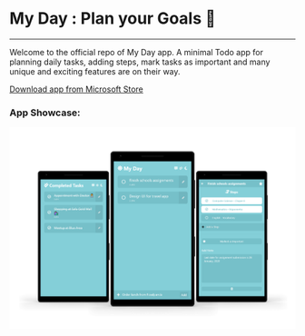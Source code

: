 # My Day : Plan your Goals 🔆
---
Welcome to the official repo of My Day app. A minimal Todo app for planning daily tasks, adding steps, mark tasks as important and many unique and exciting features are on their way.

[Download app from Microsoft Store](https://www.microsoft.com/en-us/p/my-day-plan-your-goals/9mw3r92zkpr7)

### App Showcase:
![Showcase](/showcase.png "Showcase")
